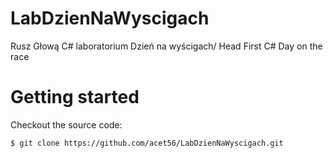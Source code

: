# LabDzienNaWyscigach
Rusz Głową C# laboratorium Dzień na wyścigach/ Head First C# Day on the race
# Getting started

Checkout the source code:

    $ git clone https://github.com/acet56/LabDzienNaWyscigach.git

